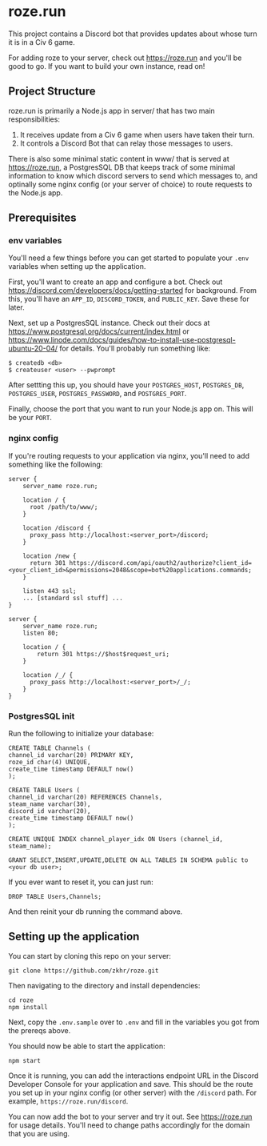 # roze.run

This project contains a Discord bot that provides updates about whose turn it is in a Civ 6 game.

For adding roze to your server, check out https://roze.run and you'll be good to go. If you want to build your own instance, read on!

## Project Structure

roze.run is primarily a Node.js app in server/ that has two main responsibilities:

1. It receives update from a Civ 6 game when users have taken their turn.
2. It controls a Discord Bot that can relay those messages to users.

There is also some minimal static content in www/ that is served at https://roze.run, a PostgresSQL DB that keeps track of some minimal information to know which discord servers to send which messages to, and optinally some nginx config (or your server of choice) to route requests to the Node.js app.

## Prerequisites

### env variables

You'll need a few things before you can get started to populate your `.env` variables when setting up the application.

First, you'll want to create an app and configure a bot. Check out https://discord.com/developers/docs/getting-started for background. From this, you'll have an `APP_ID`, `DISCORD_TOKEN`, and `PUBLIC_KEY`. Save these for later.

Next, set up a PostgresSQL instance. Check out their docs at https://www.postgresql.org/docs/current/index.html or https://www.linode.com/docs/guides/how-to-install-use-postgresql-ubuntu-20-04/ for details. You'll probably run something like:

```
$ createdb <db>
$ createuser <user> --pwprompt
```

After settting this up, you should have your `POSTGRES_HOST`, `POSTGRES_DB`, `POSTGRES_USER`, `POSTGRES_PASSWORD`, and `POSTGRES_PORT`.

Finally, choose the port that you want to run your Node.js app on. This will be your `PORT`.

### nginx config

If you're routing requests to your application via nginx, you'll need to add something like the following:

```
server {
    server_name roze.run;

    location / {
      root /path/to/www/;
    }

    location /discord {
      proxy_pass http://localhost:<server_port>/discord;
    }

    location /new {
      return 301 https://discord.com/api/oauth2/authorize?client_id=<your_client_id>&permissions=2048&scope=bot%20applications.commands;
    }

    listen 443 ssl;
    ... [standard ssl stuff] ...
}

server {
    server_name roze.run;
    listen 80;

    location / {
        return 301 https://$host$request_uri;
    }

    location /_/ {
      proxy_pass http://localhost:<server_port>/_/;
    }
}
```

### PostgresSQL init

Run the following to initialize your database:

```
CREATE TABLE Channels (
channel_id varchar(20) PRIMARY KEY,
roze_id char(4) UNIQUE,
create_time timestamp DEFAULT now()
);

CREATE TABLE Users (
channel_id varchar(20) REFERENCES Channels,
steam_name varchar(30),
discord_id varchar(20),
create_time timestamp DEFAULT now()
);

CREATE UNIQUE INDEX channel_player_idx ON Users (channel_id, steam_name);

GRANT SELECT,INSERT,UPDATE,DELETE ON ALL TABLES IN SCHEMA public to <your db user>;
```

If you ever want to reset it, you can just run:

```
DROP TABLE Users,Channels;
```

And then reinit your db running the command above.

## Setting up the application

You can start by cloning this repo on your server:

```
git clone https://github.com/zkhr/roze.git
```

Then navigating to the directory and install dependencies:

```
cd roze
npm install
```

Next, copy the `.env.sample` over to `.env` and fill in the variables you got from the prereqs above.

You should now be able to start the application:

```
npm start
```

Once it is running, you can add the interactions endpoint URL in the Discord Developer Console for your application and save. This should be the route you set up in your nginx config (or other server) with the `/discord` path. For example, `https://roze.run/discord`.

You can now add the bot to your server and try it out. See https://roze.run for usage details. You'll need to change paths accordingly for the domain that you are using.
